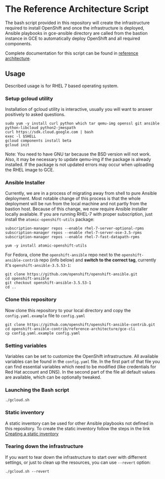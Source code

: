 # The Reference Architecture Script
The bash script provided in this repository will create the infrastructure required to install OpenShift and once the infrastructure is deployed, Ansible playbooks in gce-ansible directory are called from the bastion instance in GCE to automatically deploy OpenShift and all required components.

Complete documentation for this script can be found in [reference architecture](https://access.redhat.com/articles/2751521).

## Usage

Described usage is for RHEL 7 based operating system.

### Setup gcloud utility

Installation of gcloud utility is interactive, usually you will want to answer positively to asked questions.
```
sudo yum -y install curl python which tar qemu-img openssl git ansible python-libcloud python2-jmespath
curl https://sdk.cloud.google.com | bash
exec -l $SHELL
gcloud components install beta
gcloud init
```

Note: You need to have GNU tar because the BSD version will not work. Also, it may be necessary to update qemu-img if the package is already installed. If the package is not updated errors may occur when uploading the RHEL image to GCE.

### Ansible Installer

Currently, we are in a process of migrating away from shell to pure Ansible deployment. Most notable change of this process is that the whole deployment will be run from the local machine and not partly from the bastion host. Because of this change, we now require Ansible installer locally available. If you are running RHEL-7 with proper subscription, just install the `atomic-openshift-utils` package:
```
subscription-manager repos --enable rhel-7-server-optional-rpms
subscription-manager repos --enable rhel-7-server-ose-3.5-rpms
subscription-manager repos --enable rhel-7-fast-datapath-rpms

yum -y install atomic-openshift-utils
```

For Fedora, clone the `openshift-ansible` repo next to the `openshift-ansible-contrib` repo (info below) and **switch to the correct tag**, currently it's `openshift-ansible-3.5.53-1`:
```
git clone https://github.com/openshift/openshift-ansible.git
cd openshift-ansible
git checkout openshift-ansible-3.5.53-1
cd ..
```

### Clone this repository

Now clone this repository to your local directory and copy the `config.yaml.example` file to `config.yaml`

```
git clone https://github.com/openshift/openshift-ansible-contrib.git
cd openshift-ansible-contrib/reference-architecture/gce-cli
cp config.yaml.example config.yaml
```

### Setting variables

Variables can be set to customize the OpenShift infrastructure. All available variables can be found in the `config.yaml` file. In the first part of that file you can find essential variables which need to be modified (like credentials for Red Hat account and DNS). In the second part of the file all default values are available, which can be optionally tweaked.

### Launching the Bash script

```
./gcloud.sh
```

### Static inventory
A static inventory can be used for other Ansible playbooks not defined in this repository. To create the static inventory follow the steps in the link [Creating a static inventory](../gce-ansible/README.md)

### Tearing down the infrastructure

If you want to tear down the infrastructure to start over with differrent settings, or just to clean up the resources, you can use `--revert` option:

```
./gcloud.sh --revert
```
